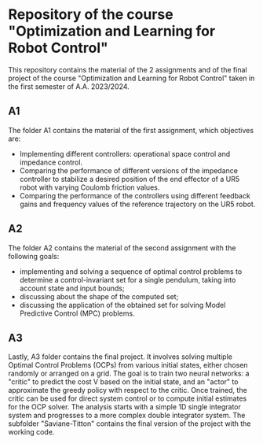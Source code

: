 # Repository of the course "Optimization and Learning for Robot Control"

This repository contains the material of the 2 assignments and of the final project of the course "Optimization and Learning for Robot Control" taken in the first semester of A.A. 2023/2024.

## A1

The folder A1 contains the material of the first assignment, which objectives are:
- Implementing different controllers: operational space control and impedance control.
- Comparing the performance of different versions of the impedance controller to stabilize a desired position of the end effector of a UR5 robot with varying Coulomb friction values.
- Comparing the performance of the controllers using different feedback gains and frequency values of the reference trajectory on the UR5 robot.

## A2

The folder A2 contains the material of the second assignment with the following goals:
- implementing and solving a sequence of optimal control problems to determine a control-invariant set for a single pendulum, taking into account state and input bounds;
- discussing about the shape of the computed set;
- discussing the application of the obtained set for solving Model Predictive Control (MPC) problems.

## A3

Lastly, A3 folder contains the final project. It involves solving multiple Optimal Control Problems (OCPs) from various initial states, either chosen randomly or arranged on a grid.
The goal is to train two neural networks: a "critic" to predict the cost V based on the initial state, and an "actor" to approximate the greedy policy with respect to the critic.
Once trained, the critic can be used for direct system control or to compute initial estimates for the OCP solver.
The analysis starts with a simple 1D single integrator system and progresses to a more complex double integrator system.
The subfolder "Saviane-Titton" contains the final version of the project with the working code.

